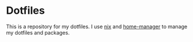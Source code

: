 # Dotfiles

This is a repository for my dotfiles. I use [nix](https://nixos.org) and
[home-manager](https://nix-community.github.io/home-manager/)
to manage my dotfiles and packages.
